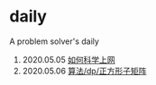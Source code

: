 # daily

A problem solver's daily

1. 2020.05.05 [如何科学上网](https://github.com/xiaoming2028/FreePAC)
2. 2020.05.06 [算法/dp/正方形子矩阵](./algorithm/leetcode/正方形子矩阵.md)
